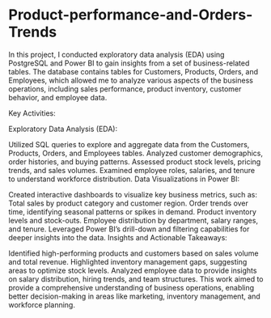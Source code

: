 # Product-performance-and-Orders-Trends
In this project, I conducted exploratory data analysis (EDA) using PostgreSQL and Power BI to gain insights from a set of business-related tables. 
The database contains tables for Customers, Products, Orders, and Employees, which allowed me to analyze various aspects of the business operations, including sales performance, product inventory, customer behavior, and employee data.

Key Activities:

Exploratory Data Analysis (EDA):

Utilized SQL queries to explore and aggregate data from the Customers, Products, Orders, and Employees tables.
Analyzed customer demographics, order histories, and buying patterns.
Assessed product stock levels, pricing trends, and sales volumes.
Examined employee roles, salaries, and tenure to understand workforce distribution.
Data Visualizations in Power BI:

Created interactive dashboards to visualize key business metrics, such as:
Total sales by product category and customer region.
Order trends over time, identifying seasonal patterns or spikes in demand.
Product inventory levels and stock-outs.
Employee distribution by department, salary ranges, and tenure.
Leveraged Power BI’s drill-down and filtering capabilities for deeper insights into the data.
Insights and Actionable Takeaways:

Identified high-performing products and customers based on sales volume and total revenue.
Highlighted inventory management gaps, suggesting areas to optimize stock levels.
Analyzed employee data to provide insights on salary distribution, hiring trends, and team structures.
This work aimed to provide a comprehensive understanding of business operations, enabling better decision-making in areas like marketing, inventory management, and workforce planning.
